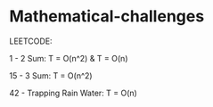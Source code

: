 # Mathematical-challenges
LEETCODE:

1 - 2 Sum: T = O(n^2) & T = O(n)

15 - 3 Sum: T = O(n^2) 

42 - Trapping Rain Water: T = O(n)  
